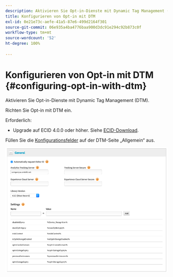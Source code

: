 ```yaml
---
description: Aktivieren Sie Opt-in-Dienste mit Dynamic Tag Management (DTM).
title: Konfigurieren von Opt-in mit DTM
exl-id: 0e21e73c-aefe-41a5-87e6-499d2164f301
source-git-commit: 06e935a4ba4776baa900d3dc91e294c92b873c0f
workflow-type: tm+mt
source-wordcount: '52'
ht-degree: 100%

---
```


# Konfigurieren von Opt-in mit DTM {#configuring-opt-in-with-dtm}

Aktivieren Sie Opt-in-Dienste mit Dynamic Tag Management (DTM).

Richten Sie Opt-in mit DTM ein.

Erforderlich:

* Upgrade auf ECID 4.0.0 oder höher. Siehe [ECID-Download](https://github.com/Adobe-Marketing-Cloud/id-service/releases).

Füllen Sie die [Konfigurationsfelder](/help/implementation-guides/opt-in-service/api.md) auf der DTM-Seite „Allgemein“ aus.

![](assets/DTM-example.png)
